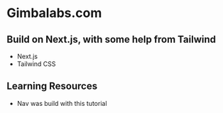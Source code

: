 # Gimbalabs.com

## Build on Next.js, with some help from Tailwind
- Next.js
- Tailwind CSS

## Learning Resources
- Nav was build with this tutorial